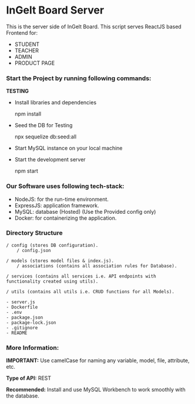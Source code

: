 # InGelt Board Server

This is the server side of InGelt Board. This script serves ReactJS based Frontend for:

- STUDENT
- TEACHER
- ADMIN
- PRODUCT PAGE

### Start the Project by running following commands:

**TESTING**

- Install libraries and dependencies

  npm install

- Seed the DB for Testing

  npx sequelize db:seed:all

- Start MySQL instance on your local machine

- Start the development server

  npm start

### Our Software uses following tech-stack:

- NodeJS: for the run-time environment.
- ExpressJS: application framework.
- MySQL: database (Hosted) (Use the Provided config only)
- Docker: for containerizing the application.

### Directory Structure

    / config (stores DB configuration).
        / config.json

    / models (stores model files & index.js).
        / associations (contains all association rules for Database).

    / services (contains all services i.e. API endpoints with functionality created using utils).

    / utils (contains all utils i.e. CRUD functions for all Models).

    - server.js
    - Dockerfile
    - .env
    - package.json
    - package-lock.json
    - .gitignore
    - README

### More Information:

**IMPORTANT:** Use camelCase for naming any variable, model, file, attribute, etc.

**Type of API:** REST

**Recommended:** Install and use MySQL Workbench to work smoothly with the database.
